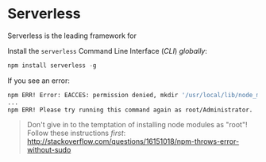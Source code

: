 # Serverless

Serverless is the leading framework for 


Install the `serverless` Command Line Interface (*CLI*) *globally*:
```js
npm install serverless -g
```

If you see an error:
```sh
npm ERR! Error: EACCES: permission denied, mkdir '/usr/local/lib/node_modules/serverless'
...
npm ERR! Please try running this command again as root/Administrator.
```
> Don't give in to the temptation of installing node modules as "root"!
> Follow these instructions *first*:
> http://stackoverflow.com/questions/16151018/npm-throws-error-without-sudo
